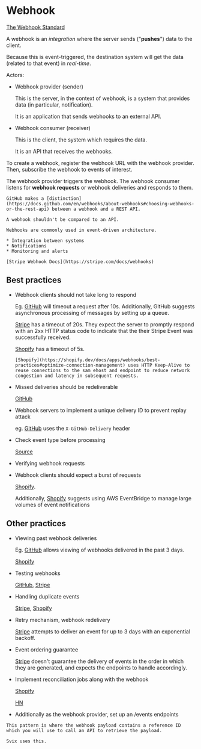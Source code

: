 # Webhook

[The Webhook Standard](https://www.standardwebhooks.com)

A webhook is an _integration_ where the server sends ("**pushes**") data to the client.

Because this is event-triggered, the destination system will get the data (related to that event) in _real-time_.

Actors:
* Webhook provider (sender)

  This is the server, in the context of webhook, is a system that provides data (in particular, notification).

  It is an application that sends webhooks to an external API.

* Webhook consumer (receiver)

  This is the client, the system which requires the data.

  It is an API that receives the webhooks.

To create a webhook, register the webhook URL with the webhook provider. Then, subscribe the webhook to events of interest.

The webhook provider triggers the webhook. The webhook consumer listens for **webhook requests** or webhook deliveries and responds to them.

~~~admonish note title="Webhook or REST API"
GitHub makes a [distinction](https://docs.github.com/en/webhooks/about-webhooks#choosing-webhooks-or-the-rest-api) between a webhook and a REST API.
~~~

~~~admonish note title="Webhook vs. API integration"
A webhook shouldn't be compared to an API. 
~~~

~~~admonish example title="Uses"
Webhooks are commonly used in event-driven architecture.

* Integration between systems
* Notifications
* Monitoring and alerts

[Stripe Webhook Docs](https://stripe.com/docs/webhooks)
~~~

## Best practices

* Webhook clients should not take long to respond

  Eg. [GitHub](https://docs.github.com/en/webhooks/using-webhooks/best-practices-for-using-webhooks#respond-within-10-seconds) will timeout a request after 10s. Additionally, GitHub suggests asynchronous processing of messages by setting up a queue.

  [Stripe](https://stackoverflow.com/a/71445729) has a timeout of 20s. They expect the server to promptly respond with an 2xx HTTP status code to indicate that the their Stripe Event was successfully received.

  [Shopify](https://shopify.dev/docs/apps/webhooks/best-practices) has a timeout of 5s.

  ~~~admonish tip title="Optimise connection management"
  [Shopify](https://shopify.dev/docs/apps/webhooks/best-practices#optimize-connection-management) uses HTTP Keep-Alive to reuse connections to the sam ehost and endpoint to reduce network congestion and latency in subsequent requests.
  ~~~

* Missed deliveries should be redeliverable

  [GitHub](https://docs.github.com/en/webhooks/testing-and-troubleshooting-webhooks/redelivering-webhooks)

* Webhook servers to implement a unique delivery ID to prevent replay attack

  eg. [GitHub](https://docs.github.com/en/webhooks/using-webhooks/best-practices-for-using-webhooks#use-the-x-github-delivery-header) uses the `X-GitHub-Delivery` header

* Check event type before processing

  [Source](https://docs.github.com/en/webhooks/using-webhooks/best-practices-for-using-webhooks#check-the-event-type-and-action-before-processing-the-event)

* Verifying webhook requests

* Webhook clients should expect a burst of requests

  [Shopify](https://shopify.dev/docs/apps/webhooks/best-practices#prepare-your-endpoint-for-a-burst-of-requests).

  Additionally, [Shopify](https://shopify.dev/docs/apps/webhooks/configuration/eventbridge) suggests using AWS EventBridge to manage large volumes of event notifications

## Other practices

* Viewing past webhook deliveries

  Eg. [GitHub](https://docs.github.com/en/webhooks/testing-and-troubleshooting-webhooks/viewing-webhook-deliveries) allows viewing of webhooks delivered in the past 3 days.

  [Shopify](https://shopify.dev/docs/apps/webhooks/best-practices#track-failures)

* Testing webhooks

  [GitHub](https://docs.github.com/en/webhooks/testing-and-troubleshooting-webhooks/testing-webhooks), [Stripe](https://stripe.com/docs/webhooks#test-webhook)

* Handling duplicate events

  [Stripe](https://stripe.com/docs/webhooks#handle-duplicate-events), [Shopify](https://shopify.dev/docs/apps/webhooks/best-practices#ignore-duplicates)

* Retry mechanism, webhook redelivery

  [Stripe](https://stripe.com/docs/webhooks#retries) attempts to deliver an event for up to 3 days with an exponential backoff.

* Event ordering guarantee

  [Stripe](https://stripe.com/docs/webhooks#event-ordering) doesn't guarantee the delivery of events in the order in which they are generated, and expects the endpoints to handle accordingly.

* Implement reconciliation jobs along with the webhook

  [Shopify](https://shopify.dev/docs/apps/webhooks/best-practices#implement-reconciliation-jobs)

  [HN](https://news.ycombinator.com/item?id=32521159)

* Additionally as the webhook provider, set up an /events endpoints

~~~admonish question title="Thin vs. thick webhooks"
This pattern is where the webhook payload contains a reference ID which you will use to call an API to retrieve the payload.

Svix uses this.
~~~
